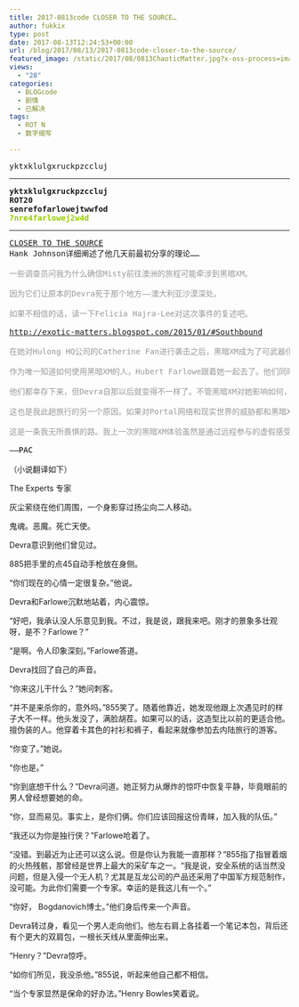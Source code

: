 ```yaml
---
title: 2017-0813code CLOSER TO THE SOURCE…
author: fukkix
type: post
date: 2017-08-13T12:24:53+00:00
url: /blog/2017/08/13/2017-0813code-closer-to-the-source/
featured_image: /static/2017/08/0813ChaoticMatter.jpg?x-oss-process=image/resize,m_fill,w_700,h_220
views:
  - "28"
categories:
  - BLOGcode
  - 剧情
  - 已解决
tags:
  - ROT N
  - 数字缩写

---
```

<pre><strong></strong>yktxklulgxruckpzccluj<!--more--></pre>

* * *

<pre><strong>yktxklulgxruckpzccluj
ROT20
senrefofarlowejtwwfod
<span style="color: #99cc00;">7nre4farlowej2w4d</span></strong></pre>

* * *

<pre><a href="http://investigate.ingress.com/2017/08/13/closer-to-the-source/">CLOSER TO THE SOURCE
</a>Hank Johnson详细阐述了他几天前最初分享的理论……

<span style="color: #999999;">一些调查员问我为什么确信Misty前往澳洲的旅程可能牵涉到黑暗XM。</span>

<span style="color: #999999;">因为它们让原本的Devra死于那个地方——澳大利亚沙漠深处。</span>

<span style="color: #999999;">如果不相信的话，读一下Felicia Hajra-Lee对这次事件的复述吧。</span>

<span style="color: #999999;"><a href="http://exotic-matters.blogspot.com/2015/01/#Southbound">http://exotic-matters.blogspot.com/2015/01/#Southbound</a></span>

<span style="color: #999999;">在她对Hulong HQ公司的Catherine Fan进行袭击之后，黑暗XM成为了可武器化的工具，它们（字面意义上）使得Devra前往澳大利亚。</span>

<span style="color: #999999;">作为唯一知道如何使用黑暗XM的人，Hubert Farlowe跟着她一起去了。他们同时被一个叫Smith的人伏击于世界上唯一已知的黑暗XM矿山。远离文明，隐藏在沙漠深处。</span>

<span style="color: #999999;">他们都幸存下来，但Devra自那以后就变得不一样了。不管黑暗XM对她影响如何，这个变化都不可否认。</span>

<span style="color: #999999;">这也是我此趟旅行的另一个原因。如果对Portal网络和现实世界的威胁都和黑暗XM相关，那么追寻这已知的少数资源之一是有道理的。</span>

<span style="color: #999999;">这是一条我无所畏惧的路。我上一次的黑暗XM体验虽然是通过远程参与的虚假感受降低了一些真实感，但也永久地改变了我。

<span style="color: #000000;">——PAC

</span></span>（小说翻译如下）</pre>

The Experts 专家

灰尘萦绕在他们周围，一个身影穿过扬尘向二人移动。

鬼魂。恶魔。死亡天使。

Devra意识到他们曾见过。

885把手里的点45自动手枪放在身侧。

“你们现在的心情一定很复杂。”他说。

Devra和Farlowe沉默地站着，内心震惊。

“好吧，我承认没人乐意见到我。不过，我是说，跟我来吧。刚才的景象多壮观呀，是不？Farlowe？”

“是啊。令人印象深刻。”Farlowe答道。

Devra找回了自己的声音。

“你来这儿干什么？”她问刺客。

“并不是来杀你的，意外吗。”855笑了。随着他靠近，她发现他跟上次遇见时的样子大不一样。他头发没了，满脸胡茬。如果可以的话，这造型比以前的更适合他。擅伪装的人。他穿着卡其色的衬衫和裤子，看起来就像参加去内陆旅行的游客。

“你变了。”她说。

“你也是。”

“你到底想干什么？”Devra问道。她正努力从爆炸的惊吓中恢复平静，毕竟眼前的男人曾经想要她的命。

“你，显而易见。事实上，是你们俩。你们应该回报这份青睐，加入我的队伍。”

“我还以为你是独行侠？”Farlowe呛着了。

“没错。到最近为止还可以这么说。但是你认为我能一直那样？”855指了指冒着烟的火热残骸，那曾经是世界上最大的采矿车之一。“我是说，安全系统的话当然没问题，但是入侵一个无人机？尤其是互龙公司的产品还采用了中国军方规范制作，没可能。为此你们需要一个专家。幸运的是我这儿有一个。”

“你好， Bogdanovich博士。”他们身后传来一个声音。

Devra转过身，看见一个男人走向他们。他左右肩上各挂着一个笔记本包，背后还有个更大的双肩包，一根长天线从里面伸出来。

“Henry？”Devra惊呼。

“如你们所见，我没杀他。”855说，听起来他自己都不相信。

“当个专家显然是保命的好办法。”Henry Bowles笑着说。